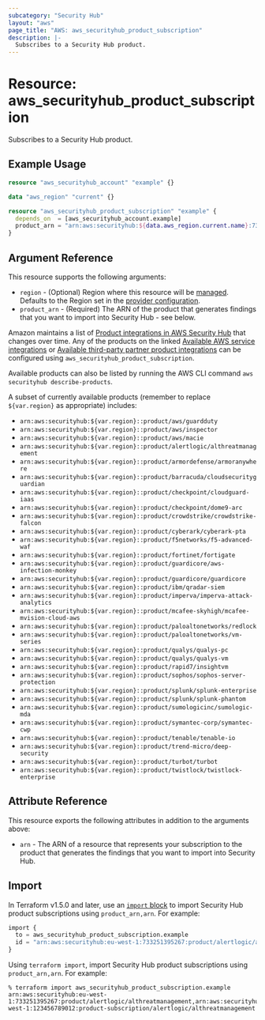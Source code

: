 ```yaml
---
subcategory: "Security Hub"
layout: "aws"
page_title: "AWS: aws_securityhub_product_subscription"
description: |-
  Subscribes to a Security Hub product.
---
```


# Resource: aws_securityhub_product_subscription

Subscribes to a Security Hub product.

## Example Usage

```terraform
resource "aws_securityhub_account" "example" {}

data "aws_region" "current" {}

resource "aws_securityhub_product_subscription" "example" {
  depends_on  = [aws_securityhub_account.example]
  product_arn = "arn:aws:securityhub:${data.aws_region.current.name}:733251395267:product/alertlogic/althreatmanagement"
}
```

## Argument Reference

This resource supports the following arguments:

* `region` - (Optional) Region where this resource will be [managed](https://docs.aws.amazon.com/general/latest/gr/rande.html#regional-endpoints). Defaults to the Region set in the [provider configuration](https://registry.terraform.io/providers/hashicorp/aws/latest/docs#aws-configuration-reference).
* `product_arn` - (Required) The ARN of the product that generates findings that you want to import into Security Hub - see below.

Amazon maintains a list of [Product integrations in AWS Security Hub](https://docs.aws.amazon.com/securityhub/latest/userguide/securityhub-findings-providers.html) that changes over time. Any of the products on the linked [Available AWS service integrations](https://docs.aws.amazon.com/securityhub/latest/userguide/securityhub-internal-providers.html) or [Available third-party partner product integrations](https://docs.aws.amazon.com/securityhub/latest/userguide/securityhub-partner-providers.html) can be configured using `aws_securityhub_product_subscription`.

Available products can also be listed by running the AWS CLI command `aws securityhub describe-products`.

A subset of currently available products (remember to replace `${var.region}` as appropriate) includes:

* `arn:aws:securityhub:${var.region}::product/aws/guardduty`
* `arn:aws:securityhub:${var.region}::product/aws/inspector`
* `arn:aws:securityhub:${var.region}::product/aws/macie`
* `arn:aws:securityhub:${var.region}::product/alertlogic/althreatmanagement`
* `arn:aws:securityhub:${var.region}::product/armordefense/armoranywhere`
* `arn:aws:securityhub:${var.region}::product/barracuda/cloudsecurityguardian`
* `arn:aws:securityhub:${var.region}::product/checkpoint/cloudguard-iaas`
* `arn:aws:securityhub:${var.region}::product/checkpoint/dome9-arc`
* `arn:aws:securityhub:${var.region}::product/crowdstrike/crowdstrike-falcon`
* `arn:aws:securityhub:${var.region}::product/cyberark/cyberark-pta`
* `arn:aws:securityhub:${var.region}::product/f5networks/f5-advanced-waf`
* `arn:aws:securityhub:${var.region}::product/fortinet/fortigate`
* `arn:aws:securityhub:${var.region}::product/guardicore/aws-infection-monkey`
* `arn:aws:securityhub:${var.region}::product/guardicore/guardicore`
* `arn:aws:securityhub:${var.region}::product/ibm/qradar-siem`
* `arn:aws:securityhub:${var.region}::product/imperva/imperva-attack-analytics`
* `arn:aws:securityhub:${var.region}::product/mcafee-skyhigh/mcafee-mvision-cloud-aws`
* `arn:aws:securityhub:${var.region}::product/paloaltonetworks/redlock`
* `arn:aws:securityhub:${var.region}::product/paloaltonetworks/vm-series`
* `arn:aws:securityhub:${var.region}::product/qualys/qualys-pc`
* `arn:aws:securityhub:${var.region}::product/qualys/qualys-vm`
* `arn:aws:securityhub:${var.region}::product/rapid7/insightvm`
* `arn:aws:securityhub:${var.region}::product/sophos/sophos-server-protection`
* `arn:aws:securityhub:${var.region}::product/splunk/splunk-enterprise`
* `arn:aws:securityhub:${var.region}::product/splunk/splunk-phantom`
* `arn:aws:securityhub:${var.region}::product/sumologicinc/sumologic-mda`
* `arn:aws:securityhub:${var.region}::product/symantec-corp/symantec-cwp`
* `arn:aws:securityhub:${var.region}::product/tenable/tenable-io`
* `arn:aws:securityhub:${var.region}::product/trend-micro/deep-security`
* `arn:aws:securityhub:${var.region}::product/turbot/turbot`
* `arn:aws:securityhub:${var.region}::product/twistlock/twistlock-enterprise`

## Attribute Reference

This resource exports the following attributes in addition to the arguments above:

* `arn` - The ARN of a resource that represents your subscription to the product that generates the findings that you want to import into Security Hub.

## Import

In Terraform v1.5.0 and later, use an [`import` block](https://developer.hashicorp.com/terraform/language/import) to import Security Hub product subscriptions using `product_arn,arn`. For example:

```terraform
import {
  to = aws_securityhub_product_subscription.example
  id = "arn:aws:securityhub:eu-west-1:733251395267:product/alertlogic/althreatmanagement,arn:aws:securityhub:eu-west-1:123456789012:product-subscription/alertlogic/althreatmanagement"
}
```

Using `terraform import`, import Security Hub product subscriptions using `product_arn,arn`. For example:

```console
% terraform import aws_securityhub_product_subscription.example arn:aws:securityhub:eu-west-1:733251395267:product/alertlogic/althreatmanagement,arn:aws:securityhub:eu-west-1:123456789012:product-subscription/alertlogic/althreatmanagement
```
